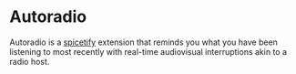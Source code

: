 # Autoradio

Autoradio is a [spicetify](https://github.com/spicetify/spicetify) extension that reminds you what you have been listening to most recently with real-time audiovisual interruptions akin to a radio host.

